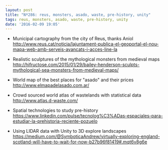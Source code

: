 ```yaml
---
layout: post
title: "Nº286: reus, monsters, asado, waste, pre-history, unity"
tags: reus, monsters, asado, waste, pre-history, unity
date: '2016-02-09 19:05'
---
```


* Municipal cartography from the city of Reus, thanks Aniol
  http://www.reus.cat/noticia/lajuntament-publica-el-geoportal-el-nou-mapa-web-amb-serveis-avancats-i-acces-line-la

* Realistic sculptures of the mythological monsters from medieval maps
  http://hifructose.com/2015/01/29/bailey-henderson-sculpts-mythological-sea-monsters-from-medieval-maps/

* World map of the best places for "asado" and their prices
  http://www.elmapadelasado.com.ar/

* Crowd sourced world atlas of wastelands with statistical data
  http://www.atlas.d-waste.com/

* Spatial technologies to study pre-history
  https://www.linkedin.com/pulse/tecnolog%C3%ADas-espaciales-para-estudiar-la-prehistoria-reciente-pozuelo

* Using LIDAR data with Unity to 3D explore landscapes
  https://medium.com/@SymboticaAndrew/virtually-exploring-england-scotland-will-have-to-wait-for-now-b27b96f81419#.mqt6v8g6e

